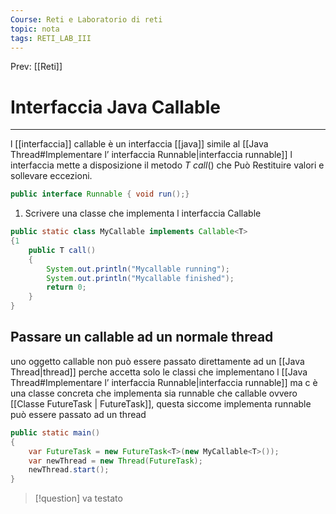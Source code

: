 ```yaml
---
Course: Reti e Laboratorio di reti
topic: nota
tags: RETI_LAB_III
---
```


Prev: [[Reti]]

# Interfaccia Java Callable
---

l [[interfaccia]] callable è un interfaccia [[java]]  simile al [[Java Thread#Implementare l’ interfaccia Runnable|interfaccia runnable]] l interfaccia mette a disposizione il metodo _T call_() che Può Restituire valori e sollevare eccezioni. 
```java
public interface Runnable { void run();}
```

1. Scrivere una classe che implementa l interfaccia Callable
```java
public static class MyCallable implements Callable<T>
{1
	public T call() 
	{
		System.out.println("Mycallable running");
		System.out.println("Mycallable finished");
		return 0;
	}
}	
```





## Passare un callable ad un normale thread
uno oggetto callable non può essere passato direttamente ad un [[Java Thread|thread]] perche accetta solo le classi che implementano l [[Java Thread#Implementare l’ interfaccia Runnable|interfaccia runnable]] ma c è una classe concreta che implementa sia runnable che callable ovvero [[Classe FutureTask | FutureTask]], questa siccome implementa runnable può essere passato ad un thread

```java
public static main()
{
	var FutureTask = new FutureTask<T>(new MyCallable<T>());  
	var newThread = new Thread(FutureTask);
	newThread.start();
}
```

> [!question]
> va testato
